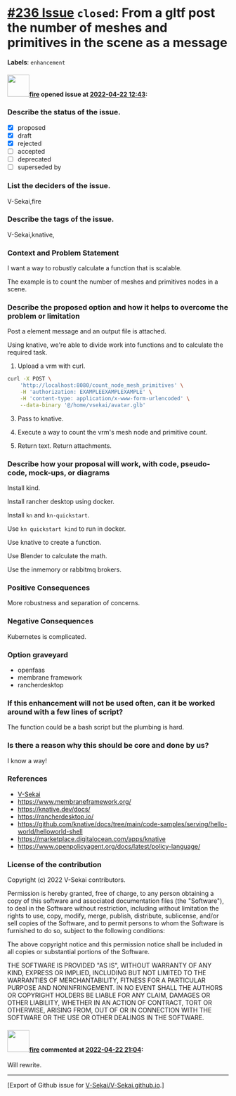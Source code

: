 # [\#236 Issue](https://github.com/V-Sekai/V-Sekai.github.io/issues/236) `closed`: From a gltf post the number of meshes and primitives in the scene as a message
**Labels**: `enhancement`


#### <img src="https://avatars.githubusercontent.com/u/32321?u=c2e06a3d2b49a467aa907e54aa259516440267cc&v=4" width="50">[fire](https://github.com/fire) opened issue at [2022-04-22 12:43](https://github.com/V-Sekai/V-Sekai.github.io/issues/236):

### Describe the status of the issue.

- [X] proposed
- [x] draft
- [x] rejected
- [ ] accepted
- [ ] deprecated
- [ ] superseded by

### List the deciders of the issue.

V-Sekai,fire

### Describe the tags of the issue.

V-Sekai,knative,

### Context and Problem Statement

I want a way to robustly calculate a function that is scalable.

The example is to count the number of meshes and primitives nodes in a scene.

### Describe the proposed option and how it helps to overcome the problem or limitation

Post a element message and an output file is attached.

Using knative, we're able to divide work into functions and to calculate the required task.

1. Upload a vrm with curl.

```bash
curl -X POST \
    'http://localhost:8080/count_node_mesh_primitives' \
    -H 'authorization: EXAMPLEEXAMPLEXAMPLE' \
    -H 'content-type: application/x-www-form-urlencoded' \
    --data-binary '@/home/vsekai/avatar.glb'
```

3. Pass to knative.
4. Execute a way to count the vrm's mesh node and primitive count.

6. Return text. Return attachments.

### Describe how your proposal will work, with code, pseudo-code, mock-ups, or diagrams

Install kind.

Install rancher desktop using docker.

Install `kn` and `kn-quickstart`.

Use `kn quickstart kind` to run in docker.

Use knative to create a function.

Use Blender to calculate the math.

Use the inmemory or rabbitmq brokers.

### Positive Consequences

More robustness and separation of concerns.

### Negative Consequences

Kubernetes is complicated.

### Option graveyard

- openfaas
- membrane framework
- rancherdesktop

### If this enhancement will not be used often, can it be worked around with a few lines of script?

The function could be a bash script but the plumbing is hard.

### Is there a reason why this should be core and done by us?

I know a way!

### References

- [V-Sekai](https://v-sekai.org/)
- https://www.membraneframework.org/
- https://knative.dev/docs/
- https://rancherdesktop.io/
- https://github.com/knative/docs/tree/main/code-samples/serving/hello-world/helloworld-shell
- https://marketplace.digitalocean.com/apps/knative
- https://www.openpolicyagent.org/docs/latest/policy-language/


### License of the contribution

Copyright (c) 2022 V-Sekai contributors.

Permission is hereby granted, free of charge, to any person obtaining a copy of this software and associated documentation files (the "Software"), to deal in the Software without restriction, including without limitation the rights to use, copy, modify, merge, publish, distribute, sublicense, and/or sell copies of the Software, and to permit persons to whom the Software is furnished to do so, subject to the following conditions:

The above copyright notice and this permission notice shall be included in all copies or substantial portions of the Software.

THE SOFTWARE IS PROVIDED "AS IS", WITHOUT WARRANTY OF ANY KIND, EXPRESS OR IMPLIED, INCLUDING BUT NOT LIMITED TO THE WARRANTIES OF MERCHANTABILITY, FITNESS FOR A PARTICULAR PURPOSE AND NONINFRINGEMENT. IN NO EVENT SHALL THE AUTHORS OR COPYRIGHT HOLDERS BE LIABLE FOR ANY CLAIM, DAMAGES OR OTHER LIABILITY, WHETHER IN AN ACTION OF CONTRACT, TORT OR OTHERWISE, ARISING FROM, OUT OF OR IN CONNECTION WITH THE SOFTWARE OR THE USE OR OTHER DEALINGS IN THE SOFTWARE.


#### <img src="https://avatars.githubusercontent.com/u/32321?u=c2e06a3d2b49a467aa907e54aa259516440267cc&v=4" width="50">[fire](https://github.com/fire) commented at [2022-04-22 21:04](https://github.com/V-Sekai/V-Sekai.github.io/issues/236#issuecomment-1106861412):

Will rewrite.


-------------------------------------------------------------------------------



[Export of Github issue for [V-Sekai/V-Sekai.github.io](https://github.com/V-Sekai/V-Sekai.github.io).]
